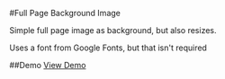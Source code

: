#Full Page Background Image

Simple full page image as background, but also resizes. 

Uses a font from Google Fonts, but that isn't required

##Demo
[View Demo](http://randybondsjr.github.io/full-page-image-bg/)